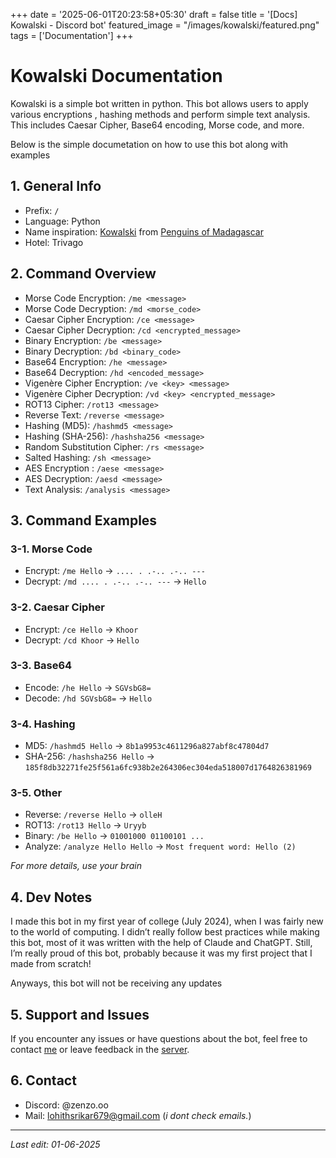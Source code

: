 +++
date = '2025-06-01T20:23:58+05:30'
draft = false
title = '[Docs] Kowalski - Discord bot'
featured_image = "/images/kowalski/featured.png"
tags = ['Documentation']
+++

# Kowalski Documentation
Kowalski is a simple bot written in python. This bot allows users to apply various encryptions , hashing methods and perform simple text analysis. This includes Caesar Cipher, Base64 encoding, Morse code, and more. 

Below is the simple documetation on how to use this bot along with examples

## 1. General Info
- Prefix: `/`
- Language: Python
- Name inspiration: [Kowalski](https://static.wikia.nocookie.net/heroes-and-villain/images/8/8f/Profile_-_Kowalski.jpg/revision/latest?cb=20200125033446) from [Penguins of Madagascar](https://www.google.com/url?sa=t&source=web&rct=j&opi=89978449&url=https://madagascar.fandom.com/wiki/The_Penguins_of_Madagascar&ved=2ahUKEwi1_uDg3tCNAxXfdPUHHXeCEScQFnoECBkQAQ&usg=AOvVaw3cb0w5sTiYjx98uua_wwsv)
- Hotel: Trivago

## 2. Command Overview
- Morse Code Encryption: `/me <message>`
- Morse Code Decryption: `/md <morse_code>`
- Caesar Cipher Encryption: `/ce <message>`
- Caesar Cipher Decryption: `/cd <encrypted_message>`
- Binary Encryption: `/be <message>`
- Binary Decryption: `/bd <binary_code>`
- Base64 Encryption: `/he <message>`
- Base64 Decryption: `/hd <encoded_message>`
- Vigenère Cipher Encryption: `/ve <key> <message>`
- Vigenère Cipher Decryption: `/vd <key> <encrypted_message>`
- ROT13 Cipher: `/rot13 <message>`
- Reverse Text: `/reverse <message>`
- Hashing (MD5): `/hashmd5 <message>`
- Hashing (SHA-256): `/hashsha256 <message>`
- Random Substitution Cipher: `/rs <message>`
- Salted Hashing: `/sh <message>`
- AES Encryption : `/aese <message>`
- AES Decryption: `/aesd <message>`
- Text Analysis: `/analysis <message>`


## 3. Command Examples

### 3-1. Morse Code
- Encrypt: `/me Hello` → `.... . .-.. .-.. ---`
- Decrypt: `/md .... . .-.. .-.. ---` → `Hello`

### 3-2. Caesar Cipher
- Encrypt: `/ce Hello` → `Khoor`
- Decrypt: `/cd Khoor` → `Hello`

### 3-3. Base64
- Encode: `/he Hello` → `SGVsbG8=`
- Decode: `/hd SGVsbG8=` → `Hello`

### 3-4. Hashing
- MD5: `/hashmd5 Hello` → `8b1a9953c4611296a827abf8c47804d7`
- SHA-256: `/hashsha256 Hello` → `185f8db32271fe25f561a6fc938b2e264306ec304eda518007d1764826381969`

### 3-5. Other
- Reverse: `/reverse Hello` → `olleH`
- ROT13: `/rot13 Hello` → `Uryyb`
- Binary: `/be Hello` → `01001000 01100101 ...`
- Analyze: `/analyze Hello Hello` → `Most frequent word: Hello (2)`

*For more details, use your brain*

## 4. Dev Notes
I made this bot in my first year of college (July 2024), when I was fairly new to the world of computing. I didn’t really follow best practices while making this bot, most of it was written with the help of Claude and ChatGPT. Still, I’m really proud of this bot, probably because it was my first project that I made from scratch!

Anyways, this bot will not be receiving any updates

## 5. Support and Issues

If you encounter any issues or have questions about the bot, feel free to contact [me](https://www.youtube.com/watch?v=dQw4w9WgXcQ&themeRefresh=1) or leave feedback in the [server](https://discord.gg/XppKBd6VAu).

## 6. Contact

- Discord: @zenzo.oo
- Mail: lohithsrikar679@gmail.com (*i dont check emails.*)

---
*Last edit: 01-06-2025*